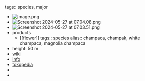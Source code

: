 tags:: species, major

- ![image.png](https://peach-geographical-bat-397.mypinata.cloud/ipfs/QmW9v9T8Usp1mPqqFGMt6AUU1dWHw22tApWPrBAc8rK7cN)
- ![Screenshot 2024-05-27 at 07.04.08.png](https://peach-geographical-bat-397.mypinata.cloud/ipfs/QmPd2jAHjMBRQrV9BeuZTVPaZ83YWBySq7H39t6Ru9QDXe)
- ![Screenshot 2024-05-27 at 07.03.51.png](https://peach-geographical-bat-397.mypinata.cloud/ipfs/Qmc2FpzaWTvhK18wVJJQkv4Ych9vSt1txmPBFP1K1XUa5K)
- products
	- [[flower]]
	  tags:: species
	  alias:: champaсa, champak, white champaca, magnolia champaca
- height: 50 m
- [wiki](https://en.wikipedia.org/wiki/Magnolia_champaca)
- [info](http://www.plantsofasia.com/index/magnolia_champaca/0-516)
- [tokopedia](https://www.tokopedia.com/rocketfieldplantary/tanaman-bunga-cempaka-putih-white-magnolia-flowers-magnolia-champaca?extParam=ivf%3Dfalse%26src%3Dsearch)
-
-